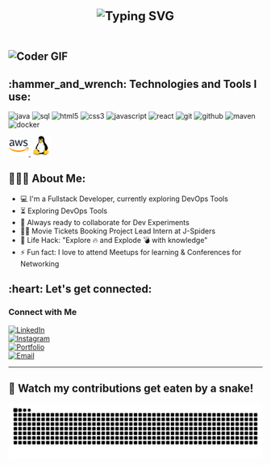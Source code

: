 <h2 align="left">
 <abc>
  
  <h2 align="center">
  <span style="font-size:24px; font-weight:bold;">
    <img src="https://readme-typing-svg.herokuapp.com?lines=Hi+there!+I'm+Umesh;Full+Stack+Web+Developer+%F0%9F%92%BB&center=true&size=24" alt="Typing SVG"/>
  </span>
</h2>

  <br>
    <img src="https://media.giphy.com/media/SWoSkN6DxTszqIKEqv/giphy.gif" alt="Coder GIF" width="600">
 </abc>
</h2> 

<h2 align="left">:hammer_and_wrench: Technologies and Tools I use:</h2>
<p align="left">
  <img src="https://cdn.jsdelivr.net/gh/devicons/devicon/icons/java/java-original.svg" alt="java" width="40" height="40"/>
  <img src="https://cdn.jsdelivr.net/gh/devicons/devicon/icons/mysql/mysql-original.svg" alt="sql" width="40" height="40"/>
  <img src="https://cdn.jsdelivr.net/gh/devicons/devicon/icons/html5/html5-original.svg" alt="html5" width="40" height="40"/>
  <img src="https://cdn.jsdelivr.net/gh/devicons/devicon/icons/css3/css3-original.svg" alt="css3" width="40" height="40"/>
  <img src="https://cdn.jsdelivr.net/gh/devicons/devicon/icons/javascript/javascript-original.svg" alt="javascript" width="40" height="40"/>
  <img src="https://cdn.jsdelivr.net/gh/devicons/devicon/icons/react/react-original.svg" alt="react" width="40" height="40"/>
  <img src="https://cdn.jsdelivr.net/gh/devicons/devicon/icons/git/git-original.svg" alt="git" width="40" height="40"/>
  <img src="https://cdn.jsdelivr.net/gh/devicons/devicon/icons/github/github-original.svg" alt="github" width="40" height="40"/>
  <img src="https://cdn.jsdelivr.net/gh/devicons/devicon/icons/maven/maven-original.svg" alt="maven" width="40" height="40"/>
  <img src="https://cdn.jsdelivr.net/gh/devicons/devicon/icons/docker/docker-original.svg" alt="docker" width="40" height="40"/>

 <p align="left"> <a href="https://aws.amazon.com" target="_blank" rel="noreferrer"> <img src="https://raw.githubusercontent.com/devicons/devicon/master/icons/amazonwebservices/amazonwebservices-original-wordmark.svg" alt="aws" width="40" height="40"/> </a> <a href="https://www.linux.org/" target="_blank" rel="noreferrer"> <img src="https://raw.githubusercontent.com/devicons/devicon/master/icons/linux/linux-original.svg" alt="linux" width="40" height="40"/> </a> </p>
</p>


<h2 align="left">👨🏻‍💻 About Me:</h2>

- :computer: I'm a Fullstack Developer, currently exploring DevOps Tools  
- :hourglass_flowing_sand: Exploring DevOps Tools  
- :rocket: Always ready to collaborate for Dev Experiments  
- :man_technologist: Movie Tickets Booking Project Lead Intern at J-Spiders
- :dart: Life Hack: "Explore :fire: and Explode :bomb: with knowledge"   
- :zap: Fun fact: I love to attend Meetups for learning & Conferences for Networking  

<h2 align="left">:heart: Let's get connected:</h2>

### Connect with Me

[![LinkedIn](https://img.shields.io/badge/LinkedIn-0077B5?style=for-the-badge&logo=linkedin&logoColor=white)](https://www.linkedin.com/in/m-umesh-362a5227b/)  
[![Instagram](https://img.shields.io/badge/Instagram-E4405F?style=for-the-badge&logo=instagram&logoColor=white)](https://www.instagram.com/umesh._.offical._._/)  
[![Portfolio](https://img.shields.io/badge/Portfolio-000000?style=for-the-badge&logo=google-chrome&logoColor=white)](https://umeshm95.github.io/My-Protofilo/)  
[![Email](https://img.shields.io/badge/Email-D14836?style=for-the-badge&logo=gmail&logoColor=white)](mailto:umesharjun95@gmail.com)

---

<h2 align="left">🐍 Watch my contributions get eaten by a snake!</h2>

![Snake animation](https://raw.githubusercontent.com/Umeshm95/Umeshm95/output/snake.svg)
